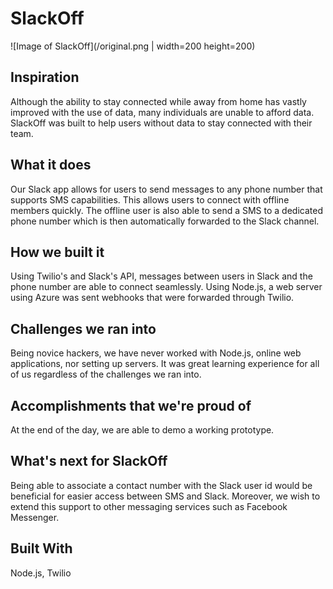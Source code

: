 # SlackOff
![Image of SlackOff](/original.png | width=200 height=200)
## Inspiration
Although the ability to stay connected while away from home has vastly improved with the use of data, many individuals are unable to afford data. SlackOff was built to help users without data to stay connected with their team.

## What it does
Our Slack app allows for users to send messages to any phone number that supports SMS capabilities. This allows users to connect with offline members quickly. The offline user is also able to send a SMS to a dedicated phone number which is then automatically forwarded to the Slack channel.

## How we built it
Using Twilio's and Slack's API, messages between users in Slack and the phone number are able to connect seamlessly. Using Node.js, a web server using Azure was sent webhooks that were forwarded through Twilio.

## Challenges we ran into
Being novice hackers, we have never worked with Node.js, online web applications, nor setting up servers. It was great learning experience for all of us regardless of the challenges we ran into.

## Accomplishments that we're proud of
At the end of the day, we are able to demo a working prototype.

## What's next for SlackOff
Being able to associate a contact number with the Slack user id would be beneficial for easier access between SMS and Slack. Moreover, we wish to extend this support to other messaging services such as Facebook Messenger.

## Built With
Node.js, Twilio
